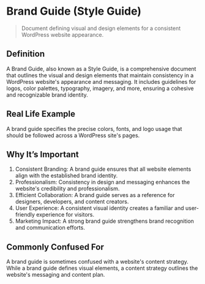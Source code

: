 # Brand Guide (Style Guide)

>Document defining visual and design elements for a consistent WordPress website appearance.

## Definition

A Brand Guide, also known as a Style Guide, is a comprehensive document that outlines the visual and design elements that maintain consistency in a WordPress website's appearance and messaging. It includes guidelines for logos, color palettes, typography, imagery, and more, ensuring a cohesive and recognizable brand identity.

## Real Life Example

A brand guide specifies the precise colors, fonts, and logo usage that should be followed across a WordPress site's pages.

## Why It’s Important

1. Consistent Branding: A brand guide ensures that all website elements align with the established brand identity.
2. Professionalism: Consistency in design and messaging enhances the website's credibility and professionalism.
3. Efficient Collaboration: A brand guide serves as a reference for designers, developers, and content creators.
4. User Experience: A consistent visual identity creates a familiar and user-friendly experience for visitors.
5. Marketing Impact: A strong brand guide strengthens brand recognition and communication efforts.

## Commonly Confused For

A brand guide is sometimes confused with a website's content strategy. While a brand guide defines visual elements, a content strategy outlines the website's messaging and content plan.
